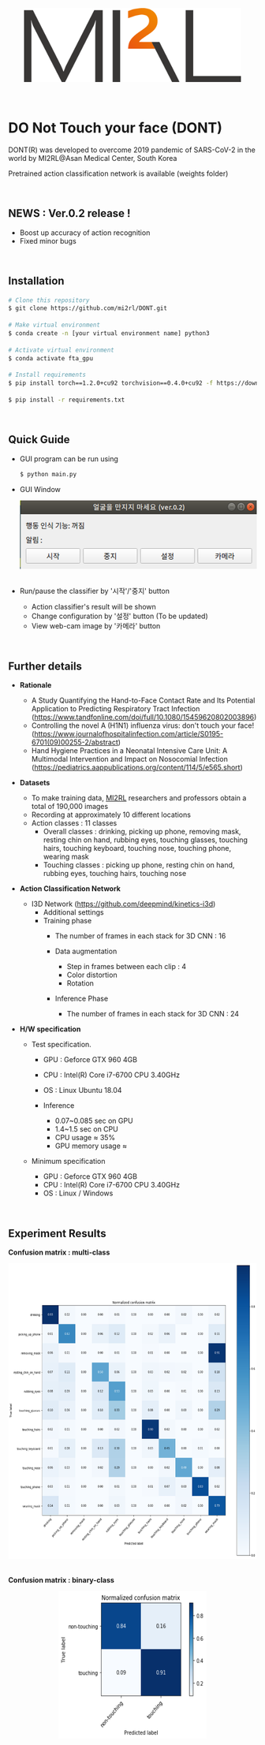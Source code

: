 
<center><img src='./imgs/logo.png' width="440" height="150"></center><br>

<br>

# DO Not Touch your face (DONT)

DONT(R) was developed to overcome 2019 pandemic of SARS-CoV-2 in the world by MI2RL@Asan Medical Center, South Korea  

Pretrained action classification network is available (weights folder)  

<br>

## NEWS : Ver.0.2 release !

* Boost up accuracy of action recognition  
* Fixed minor bugs    

<br>

## Installation

```bash
# Clone this repository
$ git clone https://github.com/mi2rl/DONT.git

# Make virtual environment
$ conda create -n [your virtual environment name] python3

# Activate virtual environment
$ conda activate fta_gpu

# Install requirements
$ pip install torch==1.2.0+cu92 torchvision==0.4.0+cu92 -f https://download.pytorch.org/whl/torch_stable.html

$ pip install -r requirements.txt
```

  <br>


## Quick Guide

* GUI program can be run using

  ```bash
  $ python main.py
  ```



* GUI Window  

  <center><img src='./imgs/GUI.png' width="500" height="139"></center><br>  
* Run/pause the classifier by '시작'/'중지' button
    * Action classifier's result will be shown 
  * Change configuration by '설정' button (To be updated)
  * View web-cam image by '카메라' button   
  

<br>


## Further details

* **Rationale**
    * A Study Quantifying the Hand-to-Face Contact Rate and Its Potential Application to Predicting Respiratory Tract Infection (https://www.tandfonline.com/doi/full/10.1080/15459620802003896)
    * Controlling the novel A (H1N1) influenza virus: don't touch your face! (https://www.journalofhospitalinfection.com/article/S0195-6701(09)00255-2/abstract)
    * Hand Hygiene Practices in a Neonatal Intensive Care Unit: A Multimodal Intervention and Impact on Nosocomial Infection (https://pediatrics.aappublications.org/content/114/5/e565.short)  
      


* **Datasets**
  
    * To make training data, [MI2RL](https://www.mi2rl.co/) researchers and professors obtain a total of 190,000 images
    * Recording at approximately 10 different locations  
    * Action classes : 11 classes 
      * Overall classes : drinking, picking up phone, removing mask, resting chin on hand, rubbing eyes, touching glasses, touching hairs, touching keyboard, touching nose, touching phone, wearing mask
      * Touching classes : picking up phone, resting chin on hand, rubbing eyes, touching hairs, touching nose
        
    
* **Action Classification Network**
  * I3D Network (https://github.com/deepmind/kinetics-i3d)   
    * Additional settings
    * Training phase
        * The number of  frames in each stack for 3D CNN : 16
        * Data augmentation
          * Step in frames between each clip : 4
          * Color distortion
          * Rotation  
          
      * Inference Phase
        * The number of  frames in each stack for 3D CNN : 24
          
  
* **H/W specification**

  * Test specification.
  
    
    * GPU : Geforce GTX 960 4GB
    * CPU : Intel(R) Core i7-6700 CPU 3.40GHz 
    * OS : Linux Ubuntu 18.04
    * Inference
    
      * 0.07~0.085 sec on GPU
      * 1.4~1.5 sec on CPU
      * CPU usage  ≈ 35%  
      * GPU memory usage ≈  
        
    
  * Minimum specification
  
    
    * GPU : Geforce GTX 960 4GB
    * CPU : Intel(R) Core i7-6700 CPU 3.40GHz 
    * OS : Linux / Windows  
      

<br>

## Experiment Results

**Confusion matrix : multi-class**

<center><img src='./imgs/result_confusion_multi.png' width="600" height="600"></center><br>

**Confusion matrix : binary-class**

<center><img src='./imgs/result_confusion_binary.png' width="300" height="300"></center><br>
